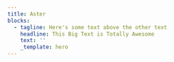```yaml
---
title: Aster
blocks:
  - tagline: Here's some text above the other text
    headline: This Big Text is Totally Awesome
    text: ''
    _template: hero
---
```


